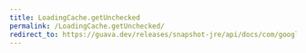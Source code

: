 ```yaml
---
title: LoadingCache.getUnchecked
permalink: /LoadingCache.getUnchecked/
redirect_to: https://guava.dev/releases/snapshot-jre/api/docs/com/google/common/cache/LoadingCache.html#getUnchecked-K-
---
```

